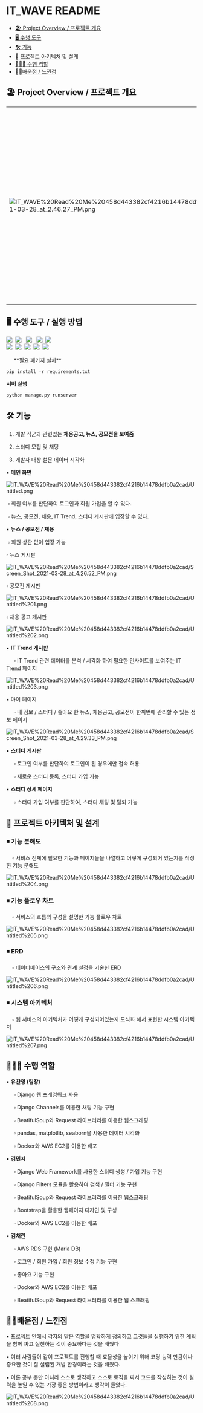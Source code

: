 # IT_WAVE README

  * [🏖️ Project Overview / 프로젝트 개요](#----project-overview----------)
  * [🖥️ 수행 도구](#---------)
  * [🛠️ 기능](#------)
  * [📖 프로젝트 아키텍처 및 설계](#-----------------)
  * [🙋🏻‍♂️ 수행 역할](#-------------)
  * [👩‍💻배운점 / 느낀점](#--------------)



## 🏖️ Project Overview / 프로젝트 개요

|                                                              |                                                              |
| ------------------------------------------------------------ | :----------------------------------------------------------- |
| ![IT_WAVE%20Read%20Me%20458d443382cf4216b14478ddfb0a2cad/Screen_Shot_2021-03-28_at_2.46.27_PM.png](assets/Screen_Shot_2021-03-28_at_2.46.27_PM.png) | ▪기획 의도<br />&nbsp;&nbsp;&nbsp;&nbsp;▫ IT 취업 준비생들이 필요로 하는 취업정보 (채용공고, 공모전, 뉴스)를 모아서 보여줄수 있는 웹사이트를 기획<br />&nbsp;&nbsp;&nbsp;&nbsp;▫ IT 현업 종사자, 다른 취업 준비생들과 소통하고 커리어를 쌓아갈 수 있는 커뮤니티를 기획<br /><br />▪ 웹사이트 링크: [www.itwave.site<br />](http://www.itwave.site)<br />▪ 프로젝트 포트폴리오: [컨디션난조_IT_WAVE_포트폴리오.pdf](https://drive.google.com/file/d/1sfaWo-qPXVE2zhVZeB6UsbKWGWvh6neN/view?usp=sharing)** |



## 🖥️ 수행 도구 / 실행 방법

<p align="left">
<img src="https://img.shields.io/badge/Python-3776AB?style=flat-square&logo=Python&logoColor=white"/>&nbsp
<img src="https://img.shields.io/badge/JavaScript-F7DF1E?style=flat-square&logo=JavaScript&logoColor=white"/> &nbsp
<img src="https://img.shields.io/badge/HTML5-E34F26?style=flat-square&logo=HTML5&logoColor=white"/>  &nbsp
<img src="https://img.shields.io/badge/CSS3-1572B6?style=flat-square&logo=CSS3&logoColor=white"/>&nbsp
<img src="https://img.shields.io/badge/Bootstrap-7952B3?style=flat-square&logo=Bootstrap&logoColor=white"/> &nbsp</br>
<img src="https://img.shields.io/badge/Django-092E20?style=flat-square&logo=Django&logoColor=white"/>&nbsp
<img src="https://img.shields.io/badge/Amazon AWS-232F3E?style=flat-square&logo=AWS&logoColor=white"/>&nbsp
<img src="https://img.shields.io/badge/Docker-2496ED?style=flat-square&logo=Docker&logoColor=white"/>&nbsp
<img src="https://img.shields.io/badge/MariaDB-003545?style=flat-square&logo=MariaDB&logoColor=white"/>&nbsp
<img src="https://img.shields.io/badge/GitHub-181717?style=flat-square&logo=GitHub&logoColor=white"/>&nbsp
</p>&nbsp&nbsp&nbsp&nbsp
**필요 패키지 설치**

```python
pip install -r requirements.txt
```

**서버 실행**

```python
python manage.py runserver
```



## 🛠️ 기능

1. 개발 직군과 관련있는 **채용공고, 뉴스, 공모전을 보여줌**

2. 스터디 모집 및 채팅

3. 개발자 대상 설문 데이터 시각화



▪ **메인 화면**

![IT_WAVE%20Read%20Me%20458d443382cf4216b14478ddfb0a2cad/Untitled.png](assets/Untitled.png)

​	▫ 회원 여부를 판단하여 로그인과 회원 가입을 할 수 있다.

​	▫ 뉴스, 공모전, 채용, IT Trend, 스터디 게시판에 입장할 수 있다.

▪ **뉴스 / 공모전 / 채용**

​	▫ 회원 상관 없이 입장 가능

▫ 뉴스 게시판

![IT_WAVE%20Read%20Me%20458d443382cf4216b14478ddfb0a2cad/Screen_Shot_2021-03-28_at_4.26.52_PM.png](assets/Screen_Shot_2021-03-28_at_4.26.52_PM.png)

▫ 공모전 게시판

![IT_WAVE%20Read%20Me%20458d443382cf4216b14478ddfb0a2cad/Untitled%201.png](assets/Untitled_1.png)

▫ 채용 공고 게시판

![IT_WAVE%20Read%20Me%20458d443382cf4216b14478ddfb0a2cad/Untitled%202.png](assets/Untitled_2.png)

▪ **IT Trend 게시판**

​	&nbsp;&nbsp;&nbsp;&nbsp;▫ IT Trend 관련 데이터를 분석 / 시각화 하여 필요한 인사이트를 보여주는 IT Trend 페이지

![IT_WAVE%20Read%20Me%20458d443382cf4216b14478ddfb0a2cad/Untitled%203.png](assets/Untitled_3.png)

▪ 마이 페이지

​	&nbsp;&nbsp;&nbsp;&nbsp;▫ 내 정보 / 스터디 / 좋아요 한 뉴스, 채용공고, 공모전이 한꺼번에 관리할 수 있는 정보 페이지

![IT_WAVE%20Read%20Me%20458d443382cf4216b14478ddfb0a2cad/Screen_Shot_2021-03-28_at_4.29.33_PM.png](assets/Screen_Shot_2021-03-28_at_4.29.33_PM.png)

▪ **스터디 게시판**

​	&nbsp;&nbsp;&nbsp;&nbsp;▫ 로그인 여부를 판단하여 로그인이 된 경우에만 접속 허용

​	&nbsp;&nbsp;&nbsp;&nbsp;▫ 새로운 스터디 등록, 스터디 가입 기능

▪ **스터디 상세 페이지**

​	&nbsp;&nbsp;&nbsp;&nbsp;▫ 스터디 가입 여부를 판단하여, 스터디 채팅 및 탈퇴 가능

## 📖 프로젝트 아키텍처 및 설계

### ◾ 기능 분해도

&nbsp;&nbsp;&nbsp;&nbsp;▫ 서비스 전체에 필요한 기능과 페이지들을 나열하고 어떻게 구성되어 있는지를 작성한 기능 분해도

![IT_WAVE%20Read%20Me%20458d443382cf4216b14478ddfb0a2cad/Untitled%204.png](assets/Untitled_4.png)

### ◾ 기능 플로우 차트

&nbsp;&nbsp;&nbsp;&nbsp;▫ 서비스의 흐름의 구성을 설명한 기능 플로우 차트

![IT_WAVE%20Read%20Me%20458d443382cf4216b14478ddfb0a2cad/Untitled%205.png](assets/Untitled_5.png)

### ◾ ERD

&nbsp;&nbsp;&nbsp;&nbsp;▫ 데이터베이스의 구조와 관계 설정을 기술한 ERD

![IT_WAVE%20Read%20Me%20458d443382cf4216b14478ddfb0a2cad/Untitled%206.png](assets/Untitled_6.png)

### ◾ 시스템 아키텍처

&nbsp;&nbsp;&nbsp;&nbsp;▫ 웹 서비스의 아키텍처가 어떻게 구성되어있는지 도식화 해서 표현한 시스템 아키텍처

![IT_WAVE%20Read%20Me%20458d443382cf4216b14478ddfb0a2cad/Untitled%207.png](assets/Untitled_7.png)

## 🙋🏻‍♂️ 수행 역할

▪ **유찬영 (팀장)**

​	&nbsp;&nbsp;&nbsp;&nbsp;▫ Django 웹 프레임워크 사용

​	&nbsp;&nbsp;&nbsp;&nbsp;▫ Django Channels를 이용한 채팅 기능 구현

​	&nbsp;&nbsp;&nbsp;&nbsp;▫ BeatifulSoup와 Request 라이브러리를 이용한 웹스크래핑

​	&nbsp;&nbsp;&nbsp;&nbsp;▫ pandas, matplotlib, seaborn을 사용한 데이터 시각화

​	&nbsp;&nbsp;&nbsp;&nbsp;▫ Docker와 AWS EC2를 이용한 배포

▪ **김민지**

​	&nbsp;&nbsp;&nbsp;&nbsp;▫ Django Web Framework를 사용한 스터디 생성 / 가입 기능 구현

​	&nbsp;&nbsp;&nbsp;&nbsp;▫ Django Filters 모듈을 활용하여 검색 / 필터 기능 구현

​	&nbsp;&nbsp;&nbsp;&nbsp;▫ BeatifulSoup와 Request 라이브러리를 이용한 웹스크래핑

​	&nbsp;&nbsp;&nbsp;&nbsp;▫ Bootstrap을 활용한 웹페이지 디자인 및 구성

​	&nbsp;&nbsp;&nbsp;&nbsp;▫ Docker와 AWS EC2를 이용한 배포

▪ **김채린**

​	&nbsp;&nbsp;&nbsp;&nbsp;▫ AWS RDS 구현 (Maria DB)

​	&nbsp;&nbsp;&nbsp;&nbsp;▫ 로그인 / 회원 가입 /  회원 정보 수정 기능 구현

​	&nbsp;&nbsp;&nbsp;&nbsp;▫ 좋아요 기능 구현

​	&nbsp;&nbsp;&nbsp;&nbsp;▫ Docker와 AWS EC2를 이용한 배포

​	&nbsp;&nbsp;&nbsp;&nbsp;▫ BeatifulSoup와 Request 라이브러리를 이용한 웹 스크래핑

## 👩‍💻배운점 / 느낀점

▪  프로젝트 안에서 각자의 맡은 역할을 명확하게 정의하고 그것들을 실행하기 위한 계획을 함께 짜고 실천하는 것이 중요하다는 것을 배웠다

▪  여러 사람들이 같이 프로젝트를 진행할 때 효율성을 높이기 위해 코딩 능력 만큼이나 중요한 것이 잘 설립된 개발 환경이라는 것을 배웠다.

▪  이론 공부 뿐만 아니라 스스로 생각하고 스스로 로직을 짜서 코드를 작성하는 것이 실력을 높일 수 있는 가장 좋은 방법이라고 생각이 들었다.

![IT_WAVE%20Read%20Me%20458d443382cf4216b14478ddfb0a2cad/Untitled%208.png](assets/Untitled_8.png)
